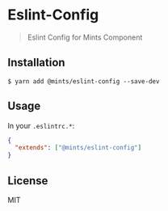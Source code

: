 # Eslint-Config

> Eslint Config for Mints Component

## Installation

```
$ yarn add @mints/eslint-config --save-dev
```

## Usage

In your `.eslintrc.*`:

```json
{
  "extends": ["@mints/eslint-config"]
}
```

## License

MIT
